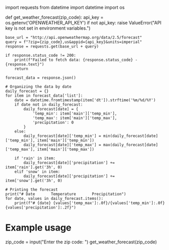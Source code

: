 import requests
from datetime import datetime
import os

def get_weather_forecast(zip_code):
    api_key = os.getenv('OPENWEATHER_API_KEY')
    if not api_key:
        raise ValueError("API key is not set in environment variables.")
    
    base_url = "http://api.openweathermap.org/data/2.5/forecast"
    query = f"?zip={zip_code},us&appid={api_key}&units=imperial"
    response = requests.get(base_url + query)
    
    if response.status_code != 200:
        print(f"Failed to fetch data: {response.status_code} - {response.text}")
        return

    forecast_data = response.json()

    # Organizing the data by date
    daily_forecast = {}
    for item in forecast_data['list']:
        date = datetime.fromtimestamp(item['dt']).strftime('%m/%d/%Y')
        if date not in daily_forecast:
            daily_forecast[date] = {
                'temp_min': item['main']['temp_min'],
                'temp_max': item['main']['temp_max'],
                'precipitation': 0
            }
        else:
            daily_forecast[date]['temp_min'] = min(daily_forecast[date]['temp_min'], item['main']['temp_min'])
            daily_forecast[date]['temp_max'] = max(daily_forecast[date]['temp_max'], item['main']['temp_max'])
        
        if 'rain' in item:
            daily_forecast[date]['precipitation'] += item['rain'].get('3h', 0)
        elif 'snow' in item:
            daily_forecast[date]['precipitation'] += item['snow'].get('3h', 0)

    # Printing the forecast
    print("# Date       Temperature       Precipitation")
    for date, values in daily_forecast.items():
        print(f"# {date} {values['temp_max']:.0f}/{values['temp_min']:.0f}                 {values['precipitation']:.2f}")

# Example usage
zip_code = input("Enter the zip code: ")
get_weather_forecast(zip_code)

